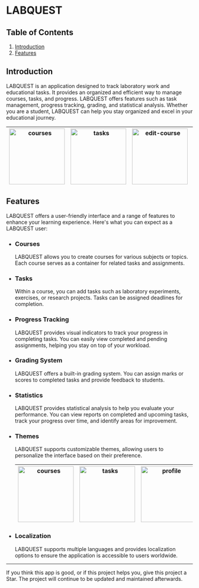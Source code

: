 # LABQUEST



## Table of Contents
1. [Introduction](#introduction)
2. [Features](#features)



## Introduction


LABQUEST is an application designed to track laboratory work and educational tasks. It provides an organized and efficient way to manage courses, tasks, and progress. LABQUEST offers features such as task management, progress tracking, grading, and statistical analysis. Whether you are a student, LABQUEST can help you stay organized and excel in your educational journey.



| <img width="150" alt="courses" src="https://i.postimg.cc/CLCXmXVC/courses.png"/> | <img width="150" alt="tasks" src="https://i.postimg.cc/SxNTVKdq/tasks.png"/> | <img width="150" alt="edit-course" src="https://i.postimg.cc/g07TxPvp/edit-courses.png"/> | <img width="150" alt="edit-task" src="https://i.postimg.cc/NfxC1X1p/edit-task.png"/> | <img width="150" alt="profile" src="https://i.postimg.cc/zDKcG63m/profile.png"/> |
|---|---|---|---|---|



## Features


LABQUEST offers a user-friendly interface and a range of features to enhance your learning experience. Here's what you can expect as a LABQUEST user:



- ### Courses


    LABQUEST allows you to create courses for various subjects or topics. Each course serves as a container for related tasks and assignments.



- ### Tasks


    Within a course, you can add tasks such as laboratory experiments, exercises, or research projects. Tasks can be assigned deadlines for completion.



- ### Progress Tracking


    LABQUEST provides visual indicators to track your progress in completing tasks. You can easily view completed and pending assignments, helping you stay on top of your workload.



- ### Grading System


    LABQUEST offers a built-in grading system. You can assign marks or scores to completed tasks and provide feedback to students.



- ### Statistics


    LABQUEST provides statistical analysis to help you evaluate your performance. You can view reports on completed and upcoming tasks, track your progress over time, and identify areas for improvement.



- ### Themes


    LABQUEST supports customizable themes, allowing users to personalize the interface based on their preference.



    | <img width="150" alt="courses" src="https://i.postimg.cc/XvqPNvBx/courses-dark.png"/> | <img width="150" alt="tasks" src="https://i.postimg.cc/fbVHng1r/tasks-dark.png"/> | <img width="150" alt="profile" src="https://i.postimg.cc/7Y4QG9T5/profile-dark.png"/> |
    |---|---|---|



- ### Localization


    LABQUEST supports multiple languages and provides localization options to ensure the application is accessible to users worldwide.



---


If you think this app is good, or if this project helps you, give this project a Star. The project will continue to be updated and maintained afterwards.
